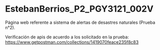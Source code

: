 # EstebanBerrios_P2_PGY3121_002V
Página web referente a sistema de alertas de desastres naturales (Prueba n°2).

Verificación de apis de acuerdo a los solicitado en la prueba:
https://www.getpostman.com/collections/1419070feace235f8c83
